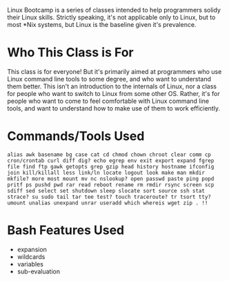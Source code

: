 <!-- TITLE: Linux Bootcamp -->
<!-- SUBTITLE: Solidify your Linux skills -->

Linux Bootcamp is a series of classes intended to help programmers solidy their Linux skills. Strictly speaking, it's not applicable only to Linux, but to most \*Nix systems, but Linux is the baseline given it's prevalence.

# Who This Class is For
This class is for everyone! But it's primarily aimed at programmers who use Linux command line tools to some degree, and who want to understand them better. This isn't an introduction to the internals of Linux, nor a class for people who want to switch to Linux from some other OS. Rather, it's for people who want to come to feel comfortable with Linux command line tools, and want to understand how to make use of them to work efficiently.
# Commands/Tools Used
```
alias awk basename bg case cat cd chmod chown chroot clear comm cp cron/crontab curl diff dig? echo egrep env exit export expand fgrep file find ftp gawk getopts grep gzip head history hostname ifconfig join kill/killall less link/ln locate logout look make man mkdir mkfile? more most mount mv nc nslookup? open passwd paste ping popd pritf ps pushd pwd rar read reboot rename rm rmdir rsync screen scp sdiff sed select set shutdown sleep slocate sort source ssh stat strace? su sudo tail tar tee test? touch traceroute? tr tsort tty? umount unalias unexpand unrar useradd which whereis wget zip . !!
```
# Bash Features Used
* expansion
* wildcards
* variables
* sub-evaluation